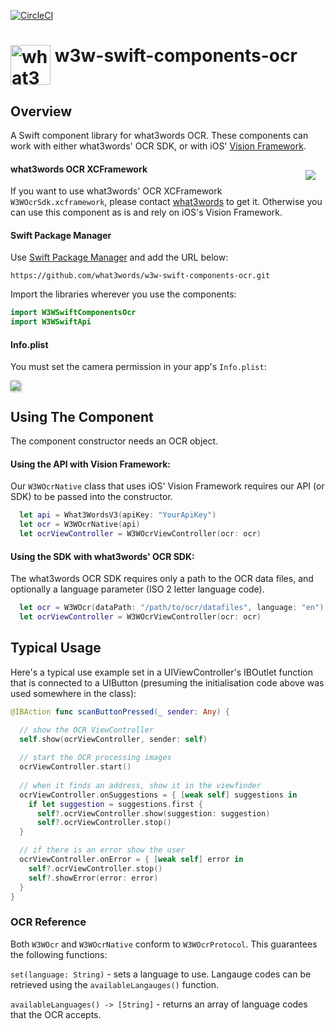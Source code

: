 [![CircleCI](https://dl.circleci.com/status-badge/img/gh/what3words/w3w-swift-components-ocr/tree/main.svg?style=svg)](https://dl.circleci.com/status-badge/redirect/gh/what3words/w3w-swift-components-ocr/tree/main)
# <img valign='top' src="https://what3words.com/assets/images/w3w_square_red.png" width="64" height="64" alt="what3words">&nbsp;w3w-swift-components-ocr

Overview
--------

A Swift component library for what3words OCR.  These components can work with either what3words' OCR SDK, or with iOS' [Vision Framework](https://developer.apple.com/documentation/vision).

<img src="Documentation/screenshot.jpeg" style="float: right; padding: 16px;">

#### what3words OCR XCFramework

If you want to use what3words' OCR XCFramework `W3WOcrSdk.xcframework`, please contact [what3words](https://what3words.com/contact-us/) to get it.  Otherwise you can use this component as is and rely on iOS's Vision Framework.

#### Swift Package Manager

Use [Swift Package Manager](https://developer.apple.com/documentation/xcode/adding_package_dependencies_to_your_app) and add the URL below:

```
https://github.com/what3words/w3w-swift-components-ocr.git
```

Import the libraries wherever you use the components:

```swift
import W3WSwiftComponentsOcr
import W3WSwiftApi
```

#### Info.plist

You must set the camera permission in your app's `Info.plist`:

<img src="Documentation/plist.png" style="filter: drop-shadow(1px 1px 2px gray)">

Using The Component
-------------------

The component constructor needs an OCR object.  

#### Using the API with Vision Framework:

Our `W3WOcrNative` class that uses iOS' Vision Framework requires our API (or SDK) to be passed into the constructor.

```Swift
  let api = What3WordsV3(apiKey: "YourApiKey")
  let ocr = W3WOcrNative(api)
  let ocrViewController = W3WOcrViewController(ocr: ocr)
```

#### Using the SDK with what3words' OCR SDK:

The what3words OCR SDK requires only a path to the OCR data files, and optionally a language parameter (ISO 2 letter language code).

```Swift
  let ocr = W3WOcr(dataPath: "/path/to/ocr/datafiles", language: "en")
  let ocrViewController = W3WOcrViewController(ocr: ocr)
```

Typical Usage
-------------

Here's a typical use example set in a UIViewController's IBOutlet function that is connected to a UIButton (presuming the initialisation code above was used somewhere in the class):

```Swift
@IBAction func scanButtonPressed(_ sender: Any) {

  // show the OCR ViewController
  self.show(ocrViewController, sender: self)
  
  // start the OCR processing images
  ocrViewController.start()
  
  // when it finds an address, show it in the viewfinder
  ocrViewController.onSuggestions = { [weak self] suggestions in
    if let suggestion = suggestions.first {
      self?.ocrViewController.show(suggestion: suggestion)
      self?.ocrViewController.stop()
  }

  // if there is an error show the user
  ocrViewController.onError = { [weak self] error in
    self?.ocrViewController.stop()
    self?.showError(error: error)
  }
}
```


### OCR Reference

Both `W3WOcr` and `W3WOcrNative` conform to `W3WOcrProtocol`.  This guarantees the following functions:

`set(language: String)` - sets a language to use.  Langauge codes can be retrieved using the `availableLangauges()` function.

`availableLanguages() -> [String]` - returns an array of language codes that the OCR accepts.











